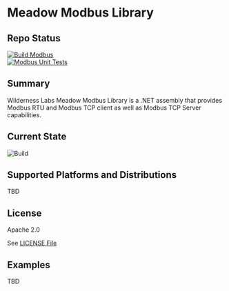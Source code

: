 # Meadow Modbus Library

## Repo Status

[![Build Modbus](https://github.com/WildernessLabs/Meadow.Modbus/actions/workflows/build.yml/badge.svg)](https://github.com/WildernessLabs/Meadow.Modbus/actions/workflows/build.yml)    
[![Modbus Unit Tests](https://github.com/WildernessLabs/Meadow.Modbus/actions/workflows/tests.yml/badge.svg)](https://github.com/WildernessLabs/Meadow.Modbus/actions/workflows/tests.yml)


## Summary

Wilderness Labs Meadow Modbus Library is a .NET assembly that provides Modbus RTU and Modbus TCP client as well as Modbus TCP Server capabilities.

## Current State

![Build](https://github.com/WildernessLabs/Meadow.Modbus/actions/workflows/build.yml/badge.svg)

## Supported Platforms and Distributions

TBD

## License

Apache 2.0

See [LICENSE File](/LICENSE)

## Examples

TBD
